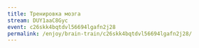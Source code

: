 ```yaml
---
title: Тренировка мозга
stream: DUY1aaC8Gyc
event: c26skk4bqtdvl56694lgafn2j28
permalink: /enjoy/brain-train/c26skk4bqtdvl56694lgafn2j28/
---
```

